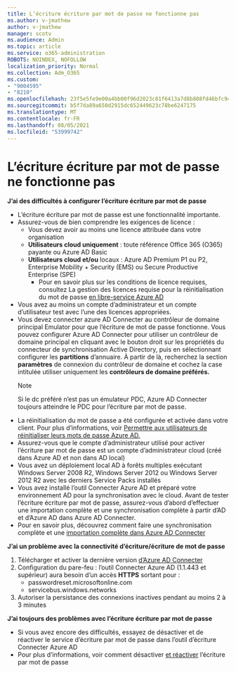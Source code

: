 ```yaml
---
title: L’écriture écriture par mot de passe ne fonctionne pas
ms.author: v-jmathew
author: v-jmathew
manager: scotv
ms.audience: Admin
ms.topic: article
ms.service: o365-administration
ROBOTS: NOINDEX, NOFOLLOW
localization_priority: Normal
ms.collection: Adm_O365
ms.custom:
- "9004595"
- "8210"
ms.openlocfilehash: 23f5e5fe9e00a4bb00f96d2023c81f6413a7d8b808fd46bfc94483944bb898dc
ms.sourcegitcommit: b5f7da89a650d2915dc652449623c78be6247175
ms.translationtype: MT
ms.contentlocale: fr-FR
ms.lasthandoff: 08/05/2021
ms.locfileid: "53999742"
---
```

# <a name="password-writeback-is-not-working"></a>L’écriture écriture par mot de passe ne fonctionne pas

**J’ai des difficultés à configurer l’écriture écriture par mot de passe**

- L’écriture écriture par mot de passe est une fonctionnalité importante.
- Assurez-vous de bien comprendre les exigences de licence :
  - Vous devez avoir au moins une licence attribuée dans votre organisation
  - **Utilisateurs cloud uniquement** : toute référence Office 365 (O365) payante ou Azure AD Basic
  - **Utilisateurs cloud et/ou** locaux : Azure AD Premium P1 ou P2, Enterprise Mobility + Security (EMS) ou Secure Productive Enterprise (SPE)
    - Pour en savoir plus sur les conditions de licence requises, consultez La gestion des licences requise pour la réinitialisation du mot de passe [en libre-service Azure AD](https://docs.microsoft.com/azure/active-directory/active-directory-passwords-licensing)
- Vous avez au moins un compte d’administrateur et un compte d’utilisateur test avec l’une des licences appropriées.
- Vous devez connecter azure AD Connecter au contrôleur de domaine principal Emulator pour que l’écriture de mot de passe fonctionne. Vous pouvez configurer Azure AD Connecter pour utiliser un contrôleur de  domaine principal en cliquant avec le bouton droit sur les propriétés du connecteur de synchronisation Active Directory, puis en sélectionnant configurer les **partitions** d’annuaire. À partir de là, recherchez la section **paramètres** de connexion du contrôleur de domaine et cochez la case intitulée utiliser uniquement les **contrôleurs de domaine préférés.**
  > [!NOTE]
  > Si le dc préféré n’est pas un émulateur PDC, Azure AD Connecter toujours atteindre le PDC pour l’écriture par mot de passe.
- La réinitialisation du mot de passe a été configurée et activée dans votre client. Pour plus d’informations, voir [Permettre aux utilisateurs de réinitialiser leurs mots de passe Azure AD.](https://docs.microsoft.com/azure/active-directory/active-directory-passwords-getting-started)
- Assurez-vous que le compte d’administrateur utilisé pour activer l’écriture par mot de passe est un compte d’administrateur cloud (créé dans Azure AD et non dans AD local)
- Vous avez un déploiement local AD à forêts multiples exécutant Windows Server 2008 R2, Windows Server 2012 ou Windows Server 2012 R2 avec les derniers Service Packs installés
- Vous avez installé l’outil Connecter Azure AD et préparé votre environnement AD pour la synchronisation avec le cloud. Avant de tester l’écriture écriture par mot de passe, assurez-vous d’abord d’effectuer une importation complète et une synchronisation complète à partir d’AD et d’Azure AD dans Azure AD Connecter.
- Pour en savoir plus, découvrez comment faire une synchronisation complète et une [importation complète dans Azure AD Connecter](https://docs.microsoft.com/azure/active-directory/connect/active-directory-aadconnectsync-operations)

**J’ai un problème avec la connectivité d’écriture/écriture de mot de passe**

1. Télécharger et activer la dernière version [d’Azure AD Connecter](https://www.microsoft.com/download/details.aspx?id=47594)
2. Configuration du pare-feu : l’outil Connecter Azure AD (1.1.443 et supérieur) aura besoin d’un accès **HTTPS** sortant pour :
    - passwordreset.microsoftonline.com
    - servicebus.windows.networks
3. Autoriser la persistance des connexions inactives pendant au moins 2 à 3 minutes

**J’ai toujours des problèmes avec l’écriture écriture par mot de passe**

- Si vous avez encore des difficultés, essayez de désactiver et de réactiver le service d’écriture par mot de passe dans l’outil d’écriture Connecter Azure AD
- Pour plus d’informations, voir comment désactiver [et réactiver](https://docs.microsoft.com/azure/active-directory/active-directory-passwords-troubleshoot) l’écriture par mot de passe

